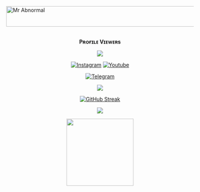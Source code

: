 <img src="https://readme-typing-svg.herokuapp.com?font=Kaushan+Script&size=40&duration=4000&color=FF9933&background=FFFFFF00&center=true&vCenter=true&width=650&height=55&lines=Hey!+It's+Mr+Abnormal+%F0%9F%91%8B%F0%9F%8F%BB;I+am+a+University+Student+%F0%9F%A7%91%F0%9F%8F%BB%E2%80%8D%F0%9F%92%BB;I'm+from++Karnataka,+India+%F0%9F%87%AE%F0%9F%87%B3;I+am+a+small+Youtuber+come+Developer+%F0%9F%93%88;Please+Support+Subscribe+and+Follow+%E2%9A%99%EF%B8%8F;Thanks+for+your+visit+&#128578+..." alt="Mr Abnormal" width="650" height="55">

<div align="center">
<br><p align="center"><b>Pʀᴏғɪʟᴇ Vɪᴇᴡᴇʀs</b></p>  
<p align="center"><img align="center" src="https://profile-counter.glitch.me/{beereshpkambali}/count.svg"/></p> 

 [![Instagram](https://img.shields.io/badge/Instagram-%23E4405F.svg?logo=Instagram&logoColor=white)](https://www.instagram.com/ranibennur_fighting_sheep)
 [![Youtube](https://img.shields.io/badge/Youtube-%23E4405F.svg?logo=Youtube&logoColor=white)](https://youtube.com/channel/UCjXAdU8aMQLvHsRsO5tluAA)

<a href="https://t.me/I_am_Mr_Abnormal"><img alt="Telegram" src="https://img.shields.io/badge/Mr|| Abnormal-2CA5E0?style=for-the-badge&logo=telegram&logoColor=green"/></a>
</p>

<p align="center">
<img src="https://github-stats-alpha.vercel.app/api/?username=beereshpkambali&cc=000&tc=00ff00&ic=fff000&bc=fff" align="center">
</p>    

[![GitHub Streak](https://github-readme-streak-stats.herokuapp.com/?user=beereshpkambali&theme=highcontrast)](https://github.com/beereshpkambali/github-readme-streak-stats)
</div>

<p align="center">
  <a href="https://github.com/beereshpkambali">
    <img src="https://activity-graph.herokuapp.com/graph?username=beereshpkambali&theme=react-dark" />
  </a>
</p>

<p align="center">
<a href="https://youtube.com/channel/UCjXAdU8aMQLvHsRsO5tluAA">
  <img src="https://img.shields.io/badge/Subscribe-black?logo=youtube" width="180">
</p>
